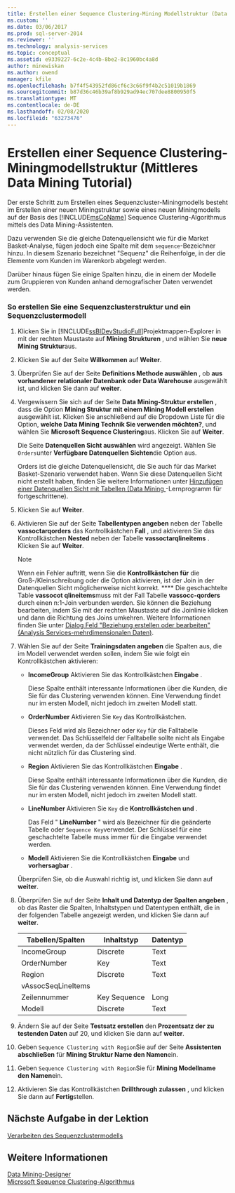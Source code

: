 ```yaml
---
title: Erstellen einer Sequence Clustering-Mining Modellstruktur (Data Mining-Lernprogramm für Fortgeschrittene) | Microsoft-Dokumentation
ms.custom: ''
ms.date: 03/06/2017
ms.prod: sql-server-2014
ms.reviewer: ''
ms.technology: analysis-services
ms.topic: conceptual
ms.assetid: e9339227-6c2e-4c4b-8be2-8c1960bc4a8d
author: minewiskan
ms.author: owend
manager: kfile
ms.openlocfilehash: b7f4f543952fd86cf6c3c66f9f4b2c51019b1869
ms.sourcegitcommit: b87d36c46b39af8b929ad94ec707dee8800950f5
ms.translationtype: MT
ms.contentlocale: de-DE
ms.lasthandoff: 02/08/2020
ms.locfileid: "63273476"
---
```

# <a name="creating-a-sequence-clustering-mining-model-structure-intermediate-data-mining-tutorial"></a>Erstellen einer Sequence Clustering-Miningmodellstruktur (Mittleres Data Mining Tutorial)
  Der erste Schritt zum Erstellen eines Sequenzcluster-Miningmodells besteht im Erstellen einer neuen Miningstruktur sowie eines neuen Miningmodells auf der Basis des [!INCLUDE[msCoName](../includes/msconame-md.md)] Sequence Clustering-Algorithmus mittels des Data Mining-Assistenten.  
  
 Dazu verwenden Sie die gleiche Datenquellensicht wie für die Market Basket-Analyse, fügen jedoch eine Spalte mit dem `sequence`-Bezeichner hinzu. In diesem Szenario bezeichnet "Sequenz" die Reihenfolge, in der die Elemente vom Kunden im Warenkorb abgelegt werden.  
  
 Darüber hinaus fügen Sie einige Spalten hinzu, die in einem der Modelle zum Gruppieren von Kunden anhand demografischer Daten verwendet werden.  
  
### <a name="to-create-a-sequence-clustering-structure-and-model"></a>So erstellen Sie eine Sequenzclusterstruktur und ein Sequenzclustermodell  
  
1.  Klicken Sie in [!INCLUDE[ssBIDevStudioFull](../includes/ssbidevstudiofull-md.md)]Projektmappen-Explorer in mit der rechten Maustaste auf **Mining Strukturen** , und wählen Sie **neue Mining Struktur**aus.  
  
2.  Klicken Sie auf der Seite **Willkommen** auf **Weiter**.  
  
3.  Überprüfen Sie auf der Seite **Definitions Methode auswählen** , ob **aus vorhandener relationaler Datenbank oder Data Warehouse** ausgewählt ist, und klicken Sie dann auf **weiter**.  
  
4.  Vergewissern Sie sich auf der Seite **Data Mining-Struktur erstellen** , dass die Option **Mining Struktur mit einem Mining Modell erstellen** ausgewählt ist. Klicken Sie anschließend auf die Dropdown Liste für die Option, **welche Data Mining Technik Sie verwenden möchten?**, und wählen Sie **Microsoft Sequence Clustering**aus. Klicken Sie auf **Weiter**.  
  
     Die Seite **Datenquellen Sicht auswählen** wird angezeigt. Wählen Sie `Orders`unter **Verfügbare Datenquellen Sichten**die Option aus.  
  
     Orders ist die gleiche Datenquellensicht, die Sie auch für das Market Basket-Szenario verwendet haben. Wenn Sie diese Datenquellen Sicht nicht erstellt haben, finden Sie weitere Informationen unter [Hinzufügen einer Datenquellen Sicht mit Tabellen &#40;Data Mining ](../../2014/tutorials/adding-a-data-source-view-with-nested-tables-intermediate-data-mining-tutorial.md)-Lernprogramm für fortgeschrittene&#41;.  
  
5.  Klicken Sie auf **Weiter**.  
  
6.  Aktivieren Sie auf der Seite **Tabellentypen angeben** neben der Tabelle **vassoctarqorders** das Kontrollkästchen **Fall** , und aktivieren Sie das Kontrollkästchen **Nested** neben der Tabelle **vassoctarqlineitems** . Klicken Sie auf **Weiter**.  
  
    > [!NOTE]  
    >  Wenn ein Fehler auftritt, wenn Sie die **Kontrollkästchen für** die Groß-/Kleinschreibung oder die Option aktivieren, ist der Join in der Datenquellen Sicht möglicherweise nicht korrekt. **** Die geschachtelte Table **vassocot qlineitems**muss mit der Fall Tabelle **vassocc-qorders** durch einen n:1-Join verbunden werden. Sie können die Beziehung bearbeiten, indem Sie mit der rechten Maustaste auf die Joinlinie klicken und dann die Richtung des Joins umkehren. Weitere Informationen finden Sie unter [Dialog Feld "Beziehung erstellen oder bearbeiten" &#40;Analysis Services-mehrdimensionalen Daten&#41;](../../2014/analysis-services/create-or-edit-relationship-dialog-box-analysis-services-multidimensional-data.md).  
  
7.  Wählen Sie auf der Seite **Trainingsdaten angeben** die Spalten aus, die im Modell verwendet werden sollen, indem Sie wie folgt ein Kontrollkästchen aktivieren:  
  
    -   **IncomeGroup** Aktivieren Sie das Kontrollkästchen **Eingabe** .  
  
         Diese Spalte enthält interessante Informationen über die Kunden, die Sie für das Clustering verwenden können. Eine Verwendung findet nur im ersten Modell, nicht jedoch im zweiten Modell statt.  
  
    -   **OrderNumber** Aktivieren Sie `Key` das Kontrollkästchen.  
  
         Dieses Feld wird als Bezeichner oder `Key` für die Falltabelle verwendet. Das Schlüsselfeld der Falltabelle sollte nicht als Eingabe verwendet werden, da der Schlüssel eindeutige Werte enthält, die nicht nützlich für das Clustering sind.  
  
    -   **Region** Aktivieren Sie das Kontrollkästchen **Eingabe** .  
  
         Diese Spalte enthält interessante Informationen über die Kunden, die Sie für das Clustering verwenden können. Eine Verwendung findet nur im ersten Modell, nicht jedoch im zweiten Modell statt.  
  
    -   **LineNumber** Aktivieren Sie `Key` die **Kontrollkästchen und** .  
  
         Das Feld " **LineNumber** " wird als Bezeichner für die geänderte Tabelle oder `Sequence Key`verwendet. Der Schlüssel für eine geschachtelte Tabelle muss immer für die Eingabe verwendet werden.  
  
    -   **Modell** Aktivieren Sie die Kontrollkästchen **Eingabe** und **vorhersagbar** .  
  
     Überprüfen Sie, ob die Auswahl richtig ist, und klicken Sie dann auf **weiter**.  
  
8.  Überprüfen Sie auf der Seite **Inhalt und Datentyp der Spalten angeben** , ob das Raster die Spalten, Inhaltstypen und Datentypen enthält, die in der folgenden Tabelle angezeigt werden, und klicken Sie dann auf **weiter**.  
  
    |Tabellen/Spalten|Inhaltstyp|Datentyp|  
    |---------------------|------------------|---------------|  
    |IncomeGroup|Discrete|Text|  
    |OrderNumber|Key|Text|  
    |Region|Discrete|Text|  
    |vAssocSeqLineItems|||  
    |Zeilennummer|Key Sequence|Long|  
    |Modell|Discrete|Text|  
  
9. Ändern Sie auf der Seite **Testsatz erstellen** den **Prozentsatz der zu testenden Daten** auf 20, und klicken Sie dann auf **weiter**.  
  
10. Geben `Sequence Clustering with Region`Sie auf der Seite **Assistenten abschließen** für **Mining Struktur Name den Namen**ein.  
  
11. Geben `Sequence Clustering with Region`Sie für **Mining Modellname den Namen**ein.  
  
12. Aktivieren Sie das Kontrollkästchen **Drillthrough zulassen** , und klicken Sie dann auf **Fertig**stellen.  
  
## <a name="next-task-in-lesson"></a>Nächste Aufgabe in der Lektion  
 [Verarbeiten des Sequenzclustermodells](../../2014/tutorials/processing-the-sequence-clustering-model.md)  
  
## <a name="see-also"></a>Weitere Informationen  
 [Data Mining-Designer](../../2014/analysis-services/data-mining/data-mining-designer.md)   
 [Microsoft Sequence Clustering-Algorithmus](../../2014/analysis-services/data-mining/microsoft-sequence-clustering-algorithm.md)  
  
  
